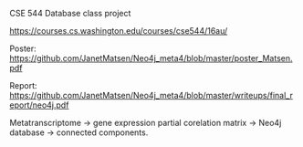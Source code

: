 CSE 544 Database class project

https://courses.cs.washington.edu/courses/cse544/16au/

Poster: https://github.com/JanetMatsen/Neo4j_meta4/blob/master/poster_Matsen.pdf

Report: https://github.com/JanetMatsen/Neo4j_meta4/blob/master/writeups/final_report/neo4j.pdf

Metatranscriptome → gene expression partial corelation matrix → Neo4j database → connected components.
